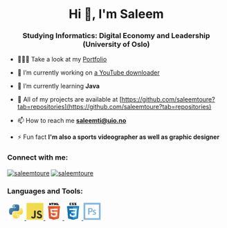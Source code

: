 <h1 align="center">Hi 👋, I'm Saleem</h1>
<h3 align="center">Studying Informatics: Digital Economy and Leadership (University of Oslo)</h3>

- 👨🏿‍💻 Take a look at my [Portfolio](https://saleemtoure.github.io/)
- 🔭 I’m currently working on [a YouTube downloader](https://github.com/saleemtoure/learn-python-GUI/tree/main/youtube-downloader)

- 🌱 I’m currently learning **Java**

- 💼 All of my projects are available at [https://github.com/saleemtoure?tab=repositories](https://github.com/saleemtoure?tab=repositories)

- 📫 How to reach me **saleemti@uio.no**

- ⚡ Fun fact **I'm also a sports videographer as well as graphic designer**

<h3 align="left">Connect with me:</h3>
<p align="left">
<a href="https://www.linkedin.com/in/saleem-toure-issifou/" target="blank"><img align="center" src="https://raw.githubusercontent.com/rahuldkjain/github-profile-readme-generator/master/src/images/icons/Social/linked-in-alt.svg" alt="saleemtoure" height="30" width="40" /></a>
<a href="https://www.leetcode.com/saleemtoure" target="blank"><img align="center" src="https://raw.githubusercontent.com/rahuldkjain/github-profile-readme-generator/master/src/images/icons/Social/leet-code.svg" alt="saleemtoure" height="30" width="40" /></a>
</p>

<h3 align="left">Languages and Tools:</h3>
<p align="left">
<a href="https://www.python.org" target="_blank" rel="noreferrer"> <img src="https://raw.githubusercontent.com/devicons/devicon/master/icons/python/python-original.svg" alt="python" width="40" height="40"/> </a> <a href="https://developer.mozilla.org/en-US/docs/Web/JavaScript" target="_blank" rel="noreferrer"> <img src="https://raw.githubusercontent.com/devicons/devicon/master/icons/javascript/javascript-original.svg" alt="javascript" width="40" height="40"/> </a> <a href="https://www.w3.org/html/" target="_blank" rel="noreferrer"> <img src="https://raw.githubusercontent.com/devicons/devicon/master/icons/html5/html5-original-wordmark.svg" alt="html5" width="40" height="40"/> </a> <a href="https://www.w3schools.com/css/" target="_blank" rel="noreferrer"> <img src="https://raw.githubusercontent.com/devicons/devicon/master/icons/css3/css3-original-wordmark.svg" alt="css3" width="40" height="40"/> </a> <a href="https://www.photoshop.com/en" target="_blank" rel="noreferrer"> <img src="https://raw.githubusercontent.com/devicons/devicon/master/icons/photoshop/photoshop-line.svg" alt="photoshop" width="40" height="40"/> 
</a> 
</p>
